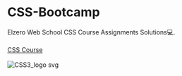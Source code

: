 # CSS-Bootcamp
Elzero Web School CSS Course Assignments Solutions💻.<br> <br> 
<a href="https://www.youtube.com/playlist?list=PLDoPjvoNmBAzjsz06gkzlSrlev53MGIKe"> CSS Course </a>
<br> <br>
![CSS3_logo svg](https://github.com/Leen-odeh12/CSS-Bootcamp/assets/123558998/3502ad26-5bff-4ae2-ba4d-9e1f0460eeed)
